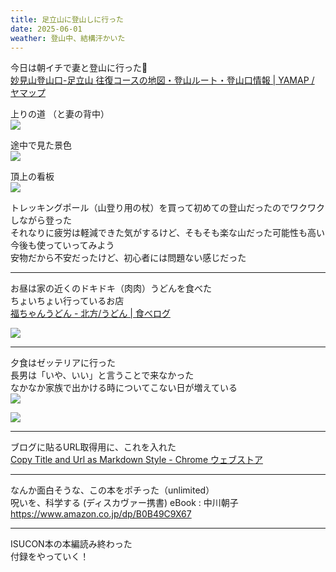 ```yaml
---
title: 足立山に登山しに行った
date: 2025-06-01
weather: 登山中、結構汗かいた
---
```

今日は朝イチで妻と登山に行った🗻  
[妙見山登山口-足立山 往復コースの地図・登山ルート・登山口情報 | YAMAP / ヤマップ](https://yamap.com/model-courses/1167)

上りの道  （と妻の背中）  
![](https://images.kechiiiiin.com/diary/20250921153222.jpeg)

途中で見た景色  
![](https://images.kechiiiiin.com/diary/20250921153240.jpeg)

頂上の看板  
![](https://images.kechiiiiin.com/diary/20250921153251.jpeg)

トレッキングポール（山登り用の杖）を買って初めての登山だったのでワクワクしながら登った  
それなりに疲労は軽減できた気がするけど、そもそも楽な山だった可能性も高い  
今後も使っていってみよう  
安物だから不安だったけど、初心者には問題ない感じだった

---

お昼は家の近くのドキドキ（肉肉）うどんを食べた  
ちょいちょい行っているお店  
[福ちゃんうどん - 北方/うどん | 食べログ](https://tabelog.com/fukuoka/A4004/A400502/40031673/)

![](https://images.kechiiiiin.com/diary/20250921153302.jpeg)

---

夕食はゼッテリアに行った  
長男は「いや、いい」と言うことで来なかった  
なかなか家族で出かける時についてこない日が増えている  
![](https://images.kechiiiiin.com/diary/20250921153316.jpeg)

![](https://images.kechiiiiin.com/diary/20250921153323.jpeg)

---

ブログに貼るURL取得用に、これを入れた  
[Copy Title and Url as Markdown Style - Chrome ウェブストア](https://chromewebstore.google.com/detail/copy-title-and-url-as-mar/fpmbiocnfbjpajgeaicmnjnnokmkehil?hl=ja)

---

なんか面白そうな、この本をポチった（unlimited）  
呪いを、科学する (ディスカヴァー携書) eBook : 中川朝子  
https://www.amazon.co.jp/dp/B0B49C9X67

---

ISUCON本の本編読み終わった  
付録をやっていく！
